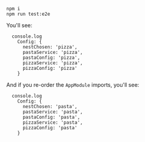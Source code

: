 ```
npm i
npm run test:e2e
```
You'll see:
```
  console.log
    Config: {
      nestChosen: 'pizza',
      pastaService: 'pizza',
      pastaConfig: 'pizza',
      pizzaService: 'pizza',
      pizzaConfig: 'pizza'
    }
```
And if you re-order the `AppModule` imports, you'll see:
```
  console.log
    Config: {
      nestChosen: 'pasta',
      pastaService: 'pasta',
      pastaConfig: 'pasta',
      pizzaService: 'pasta',
      pizzaConfig: 'pasta'
    }
```
